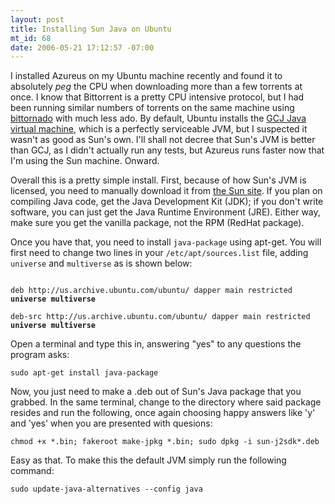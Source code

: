 ```yaml
--- 
layout: post
title: Installing Sun Java on Ubuntu
mt_id: 68
date: 2006-05-21 17:12:57 -07:00
---
```

I installed Azureus on my Ubuntu machine recently and found it to absolutely *peg* the CPU when downloading more than a few torrents at once.  I know that Bittorrent is a pretty CPU intensive protocol, but I had been running similar numbers of torrents on the same machine using [bittornado](http://packages.ubuntu.com/breezy/net/bittornado) with much less ado.  By default, Ubuntu installs the [GCJ Java virtual machine](http://packages.ubuntu.com/breezy/interpreters/java-gcj-compat), which is a perfectly serviceable JVM, but I suspected it wasn't as good as Sun's own.  I'll shall not decree that Sun's JVM is better than GCJ, as I didn't actually run any tests, but Azureus runs faster now that I'm using the Sun machine.  Onward.

Overall this is a pretty simple install. First, because of how Sun's JVM is licensed, you need to manually download it from [the Sun site](http://java.sun.com/j2se/1.5.0/download.jsp).  If you plan on compiling Java code, get the Java Development Kit (JDK); if you don't write software, you can just get the Java Runtime Environment (JRE).  Either way, make sure you get the vanilla package, not the RPM (RedHat package).

Once you have that, you need to install `java-package` using apt-get.  You will first need to change two lines in your `/etc/apt/sources.list` file, adding `universe` and `multiverse` as is shown below:

<code>
deb http://us.archive.ubuntu.com/ubuntu/ dapper main restricted <b>universe multiverse</b><br />
deb-src http://us.archive.ubuntu.com/ubuntu/ dapper main restricted <b>universe multiverse</b>
</code>

Open a terminal and type this in, answering "yes" to any questions the program asks:

`sudo apt-get install java-package`

Now, you just need to make a .deb out of Sun's Java package that you grabbed.  In the same terminal, change to the directory where said package resides and run the following, once again choosing happy answers like 'y' and 'yes' when you are presented with quesions:

`chmod +x *.bin; fakeroot make-jpkg *.bin; sudo dpkg -i sun-j2sdk*.deb`

Easy as that.  To make this the default JVM simply run the following command:

`sudo update-java-alternatives --config java`
